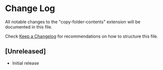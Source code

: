 # Change Log

All notable changes to the "copy-folder-contents" extension will be documented in this file.

Check [Keep a Changelog](http://keepachangelog.com/) for recommendations on how to structure this file.

## [Unreleased]

- Initial release